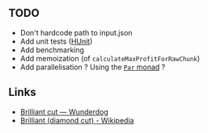 ## TODO

* Don't hardcode path to input.json
* Add unit tests ([HUnit](https://hackage.haskell.org/package/HUnit))
* Add benchmarking
* Add memoization (of `calculateMaxProfitForRawChunk`)
* Add parallelisation ? Using the [`Par` monad](https://hackage.haskell.org/package/monad-par) ?

## Links

* [Brilliant cut — Wunderdog](http://wunder.dog/brilliant-cut)
* [Brilliant (diamond cut) - Wikipedia](https://en.wikipedia.org/wiki/Brilliant_(diamond_cut))
